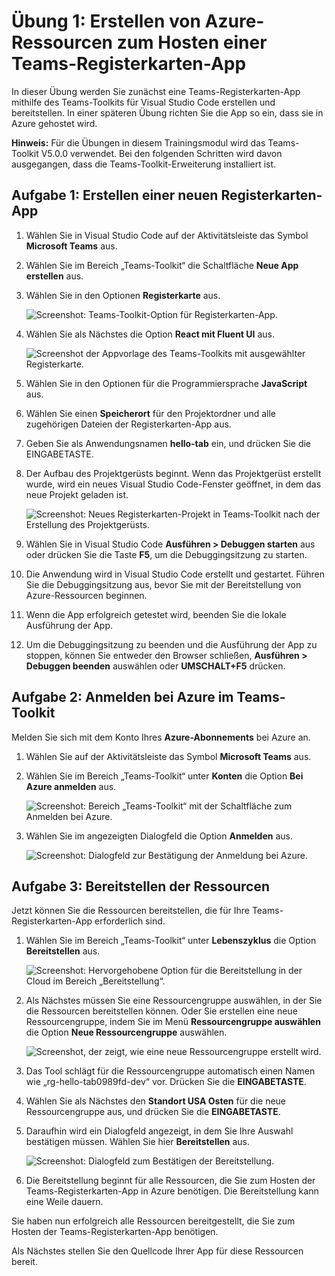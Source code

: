 # Übung 1: Erstellen von Azure-Ressourcen zum Hosten einer Teams-Registerkarten-App

In dieser Übung werden Sie zunächst eine Teams-Registerkarten-App mithilfe des Teams-Toolkits für Visual Studio Code erstellen und bereitstellen. In einer späteren Übung richten Sie die App so ein, dass sie in Azure gehostet wird.

**Hinweis:**  Für die Übungen in diesem Trainingsmodul wird das Teams-Toolkit V5.0.0 verwendet. Bei den folgenden Schritten wird davon ausgegangen, dass die Teams-Toolkit-Erweiterung installiert ist.

## Aufgabe 1: Erstellen einer neuen Registerkarten-App

1. Wählen Sie in Visual Studio Code auf der Aktivitätsleiste das Symbol **Microsoft Teams** aus.

1. Wählen Sie im Bereich „Teams-Toolkit“ die Schaltfläche **Neue App erstellen** aus.

1. Wählen Sie in den Optionen **Registerkarte** aus.

    ![Screenshot: Teams-Toolkit-Option für Registerkarten-App.](../../media/create-teams-tab-app.png)

1. Wählen Sie als Nächstes die Option **React mit Fluent UI** aus.

    ![Screenshot der Appvorlage des Teams-Toolkits mit ausgewählter Registerkarte.](../../media/create-teams-tab-react.png)

1. Wählen Sie in den Optionen für die Programmiersprache **JavaScript** aus.

1. Wählen Sie einen **Speicherort** für den Projektordner und alle zugehörigen Dateien der Registerkarten-App aus.

1. Geben Sie als Anwendungsnamen **hello-tab** ein, und drücken Sie die EINGABETASTE.

1. Der Aufbau des Projektgerüsts beginnt. Wenn das Projektgerüst erstellt wurde, wird ein neues Visual Studio Code-Fenster geöffnet, in dem das neue Projekt geladen ist.

    ![Screenshot: Neues Registerkarten-Projekt in Teams-Toolkit nach der Erstellung des Projektgerüsts.](../../media/new-tab-project.png)

1. Wählen Sie in Visual Studio Code **Ausführen > Debuggen starten** aus oder drücken Sie die Taste **F5**, um die Debuggingsitzung zu starten.

1. Die Anwendung wird in Visual Studio Code erstellt und gestartet. Führen Sie die Debuggingsitzung aus, bevor Sie mit der Bereitstellung von Azure-Ressourcen beginnen.

1. Wenn die App erfolgreich getestet wird, beenden Sie die lokale Ausführung der App.

1. Um die Debuggingsitzung zu beenden und die Ausführung der App zu stoppen, können Sie entweder den Browser schließen, **Ausführen > Debuggen beenden** auswählen oder **UMSCHALT+F5** drücken.

## Aufgabe 2: Anmelden bei Azure im Teams-Toolkit

Melden Sie sich mit dem Konto Ihres **Azure-Abonnements** bei Azure an.

1. Wählen Sie auf der Aktivitätsleiste das Symbol **Microsoft Teams** aus.

1. Wählen Sie im Bereich „Teams-Toolkit“ unter **Konten** die Option **Bei Azure anmelden** aus.

    ![Screenshot: Bereich „Teams-Toolkit“ mit der Schaltfläche zum Anmelden bei Azure.](../../media/sign-into-azure.png)

1. Wählen Sie im angezeigten Dialogfeld die Option **Anmelden** aus.

    ![Screenshot: Dialogfeld zur Bestätigung der Anmeldung bei Azure.](../../media/sign-into-azure-alert.png)

## Aufgabe 3: Bereitstellen der Ressourcen

Jetzt können Sie die Ressourcen bereitstellen, die für Ihre Teams-Registerkarten-App erforderlich sind.

1. Wählen Sie im Bereich „Teams-Toolkit“ unter **Lebenszyklus** die Option **Bereitstellen** aus.

    ![Screenshot: Hervorgehobene Option für die Bereitstellung in der Cloud im Bereich „Bereitstellung“.](../../media/provision-start.png)

1. Als Nächstes müssen Sie eine Ressourcengruppe auswählen, in der Sie die Ressourcen bereitstellen können. Oder Sie erstellen eine neue Ressourcengruppe, indem Sie im Menü **Ressourcengruppe auswählen** die Option **Neue Ressourcengruppe** auswählen.

    ![Screenshot, der zeigt, wie eine neue Ressourcengruppe erstellt wird.](../../media/resource-group.png)

1. Das Tool schlägt für die Ressourcengruppe automatisch einen Namen wie „rg-hello-tab0989fd-dev“ vor. Drücken Sie die **EINGABETASTE**.

1. Wählen Sie als Nächstes den **Standort USA Osten** für die neue Ressourcengruppe aus, und drücken Sie die **EINGABETASTE**.

1. Daraufhin wird ein Dialogfeld angezeigt, in dem Sie Ihre Auswahl bestätigen müssen. Wählen Sie hier **Bereitstellen** aus.

    ![Screenshot: Dialogfeld zum Bestätigen der Bereitstellung.](../../media/provision-confirm.png)

1. Die Bereitstellung beginnt für alle Ressourcen, die Sie zum Hosten der Teams-Registerkarten-App in Azure benötigen. Die Bereitstellung kann eine Weile dauern.

Sie haben nun erfolgreich alle Ressourcen bereitgestellt, die Sie zum Hosten der Teams-Registerkarten-App benötigen.

Als Nächstes stellen Sie den Quellcode Ihrer App für diese Ressourcen bereit.
